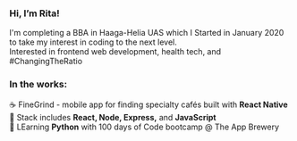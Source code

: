 ### Hi, I’m Rita!

I'm completing a BBA in Haaga-Helia UAS which I Started in January 2020 to take my interest in coding to the next level.  
Interested in frontend web development, health tech, and #ChangingTheRatio

### In the works:

☕ FineGrind - mobile app for finding specialty cafés built with **React Native**  
📖 Stack includes **React, Node, Express,** and **JavaScript**  
🐍 LEarning **Python** with 100 days of Code bootcamp @ The App Brewery  


<!---
ritamiklan/ritamiklan is a ✨ special ✨ repository because its `README.md` (this file) appears on your GitHub profile.
You can click the Preview link to take a look at your changes.
--->

